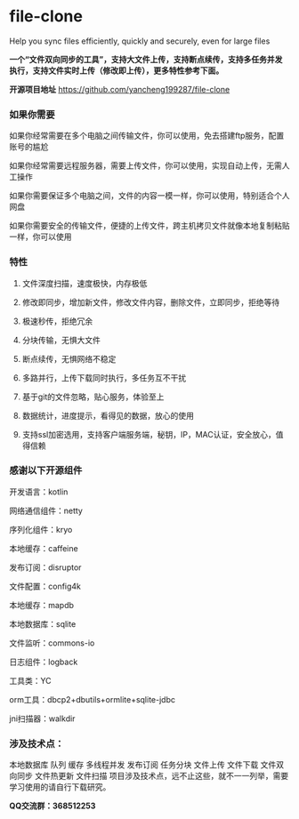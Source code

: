 # file-clone
Help you sync files efficiently, quickly and securely, even for large files

**一个“文件双向同步的工具”，支持大文件上传，支持断点续传，支持多任务并发执行，支持文件实时上传（修改即上传），更多特性参考下面。**

**开源项目地址**
https://github.com/yancheng199287/file-clone


### 如果你需要

如果你经常需要在多个电脑之间传输文件，你可以使用，免去搭建ftp服务，配置账号的尴尬

如果你经常需要远程服务器，需要上传文件，你可以使用，实现自动上传，无需人工操作

如果你需要保证多个电脑之间，文件的内容一模一样，你可以使用，特别适合个人网盘

如果你需要安全的传输文件，便捷的上传文件，跨主机拷贝文件就像本地复制粘贴一样，你可以使用


### 特性

 1. 文件深度扫描，速度极快，内存极低

 3. 修改即同步，增加新文件，修改文件内容，删除文件，立即同步，拒绝等待

 4. 极速秒传，拒绝冗余

 5. 分块传输，无惧大文件

 6. 断点续传，无惧网络不稳定

 7. 多路并行，上传下载同时执行，多任务互不干扰

 8. 基于git的文件忽略，贴心服务，体验至上

 9. 数据统计，进度提示，看得见的数据，放心的使用

 10. 支持ssl加密选用，支持客户端服务端，秘钥，IP，MAC认证，安全放心，值得信赖



### 感谢以下开源组件

 开发语言：kotlin

 网络通信组件：netty

 序列化组件：kryo

 本地缓存：caffeine

 发布订阅：disruptor

 文件配置：config4k

 本地缓存：mapdb

 本地数据库：sqlite

 文件监听：commons-io

 日志组件：logback

 工具类：YC

 orm工具：dbcp2+dbutils+ormlite+sqlite-jdbc

 jni扫描器：walkdir



### 涉及技术点：
本地数据库 队列 缓存 多线程并发 发布订阅  任务分块  文件上传 文件下载  文件双向同步 文件热更新  文件扫描 
项目涉及技术点，远不止这些，就不一一列举，需要学习使用的请自行下载研究。

**QQ交流群：368512253**
